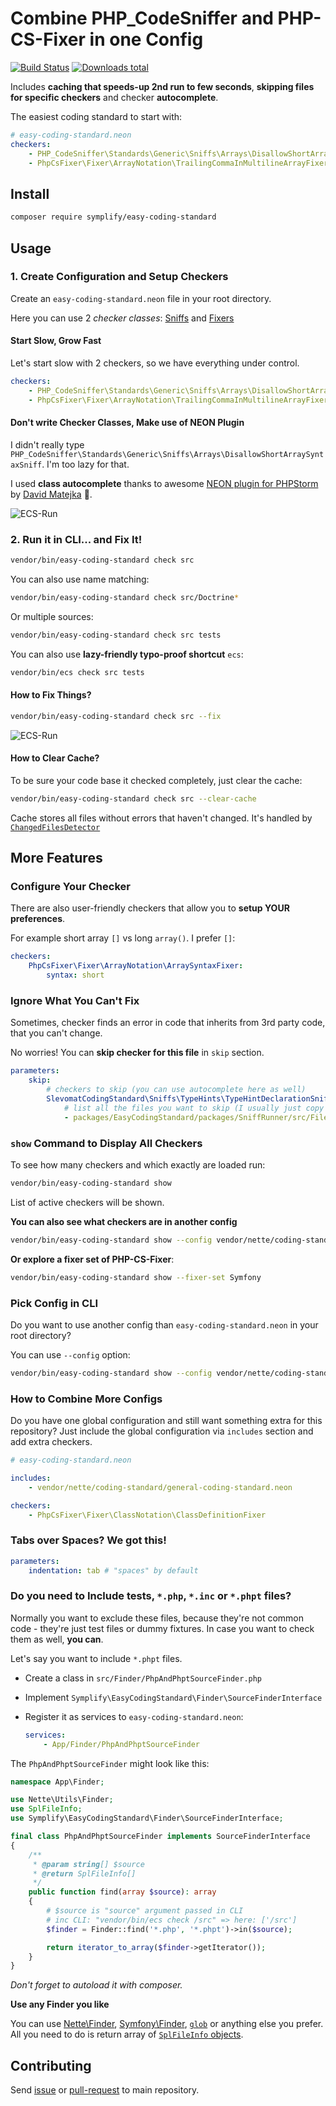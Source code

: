# Combine PHP_CodeSniffer and PHP-CS-Fixer in one Config

[![Build Status](https://img.shields.io/travis/Symplify/EasyCodingStandard/master.svg?style=flat-square)](https://travis-ci.org/Symplify/EasyCodingStandard)
[![Downloads total](https://img.shields.io/packagist/dt/symplify/easy-coding-standard.svg?style=flat-square)](https://packagist.org/packages/symplify/easy-coding-standard)

Includes **caching that speeds-up 2nd run to few seconds**, **skipping files for specific checkers** and checker **autocomplete**.


The easiest coding standard to start with:

```yaml
# easy-coding-standard.neon
checkers:
    - PHP_CodeSniffer\Standards\Generic\Sniffs\Arrays\DisallowShortArraySyntaxSniff
    - PhpCsFixer\Fixer\ArrayNotation\TrailingCommaInMultilineArrayFixer
```


## Install

```bash
composer require symplify/easy-coding-standard
```


## Usage

### 1. Create Configuration and Setup Checkers

Create an `easy-coding-standard.neon` file in your root directory.

Here you can use 2 *checker classes*: [Sniffs](https://github.com/squizlabs/PHP_CodeSniffer) and [Fixers](https://github.com/FriendsOfPHP/PHP-CS-Fixer)

#### Start Slow, Grow Fast

Let's start slow with 2 checkers, so we have everything under control.

```yaml
checkers:
    - PHP_CodeSniffer\Standards\Generic\Sniffs\Arrays\DisallowShortArraySyntaxSniff
    - PhpCsFixer\Fixer\ArrayNotation\TrailingCommaInMultilineArrayFixer
```

#### Don't write Checker Classes, Make use of NEON Plugin

I didn't really type `PHP_CodeSniffer\Standards\Generic\Sniffs\Arrays\DisallowShortArraySyntaxSniff`. I'm too lazy for that. 

I used **class autocomplete** thanks to awesome [NEON plugin for PHPStorm](https://plugins.jetbrains.com/plugin/7060-neon-support) by [David Matejka](https://github.com/matej21/) :clap:.


![ECS-Run](docs/neon-autocomplete.gif)


### 2. Run it in CLI... and Fix It!

```bash
vendor/bin/easy-coding-standard check src
```

You can also use name matching:

```bash
vendor/bin/easy-coding-standard check src/Doctrine*
```

Or multiple sources:

```bash
vendor/bin/easy-coding-standard check src tests
```

You can also use **lazy-friendly typo-proof shortcut** `ecs`:

```bash
vendor/bin/ecs check src tests
```

#### How to Fix Things?

```bash
vendor/bin/easy-coding-standard check src --fix
```

![ECS-Run](docs/run-and-fix.gif)


#### How to Clear Cache?

To be sure your code base it checked completely, just clear the cache:

```bash
vendor/bin/easy-coding-standard check src --clear-cache
```

Cache stores all files without errors that haven't changed. It's handled by [`ChangedFilesDetector`](/packages/ChangedFilesDetector/src/ChangedFilesDetector.php)


## More Features

### Configure Your Checker

There are also user-friendly checkers that allow you to **setup YOUR preferences**.

For example short array `[]` vs long `array()`. I prefer `[]`:

```yaml
checkers:
    PhpCsFixer\Fixer\ArrayNotation\ArraySyntaxFixer:
        syntax: short
```

### Ignore What You Can't Fix

Sometimes, checker finds an error in code that inherits from 3rd party code, that you can't change. 

No worries! You can **skip checker for this file** in `skip` section.

```yaml
parameters:
    skip:
        # checkers to skip (you can use autocomplete here as well)
        SlevomatCodingStandard\Sniffs\TypeHints\TypeHintDeclarationSniff:
            # list all the files you want to skip (I usually just copy this from error report)
            - packages/EasyCodingStandard/packages/SniffRunner/src/File/File.php
```
 
### `show` Command to Display All Checkers

To see how many checkers and which exactly are loaded run:

```bash
vendor/bin/easy-coding-standard show
```

List of active checkers will be shown.

**You can also see what checkers are in another config**

```bash
vendor/bin/easy-coding-standard show --config vendor/nette/coding-standard/coding-standard-php71.neon
```

**Or explore a fixer set of PHP-CS-Fixer**:

```bash
vendor/bin/easy-coding-standard show --fixer-set Symfony
```


### Pick Config in CLI

Do you want to use another config than `easy-coding-standard.neon` in your root directory? 

You can use `--config` option:

```bash
vendor/bin/easy-coding-standard show --config vendor/nette/coding-standard/general-coding-standard.neon
```  


### How to Combine More Configs

Do you have one global configuration and still want something extra for this repository? Just include the global configuration via `includes` section and add extra checkers.

```yaml
# easy-coding-standard.neon

includes:
    - vendor/nette/coding-standard/general-coding-standard.neon

checkers:
    - PhpCsFixer\Fixer\ClassNotation\ClassDefinitionFixer
```


### Tabs over Spaces? We got this!

```yaml
parameters:
    indentation: tab # "spaces" by default
```

### Do you need to Include tests, `*.php`, `*.inc` or `*.phpt` files?

Normally you want to exclude these files, because they're not common code - they're just test files or dummy fixtures. In case you want to check them as well, **you can**.

Let's say you want to include `*.phpt` files.

- Create a class in `src/Finder/PhpAndPhptSourceFinder.php`
- Implement `Symplify\EasyCodingStandard\Finder\SourceFinderInterface`
- Register it as services to `easy-coding-standard.neon`:

    ```yaml
    services:
        - App/Finder/PhpAndPhptSourceFinder
    ```

The `PhpAndPhptSourceFinder` might look like this:

```php
namespace App\Finder;

use Nette\Utils\Finder;
use SplFileInfo;
use Symplify\EasyCodingStandard\Finder\SourceFinderInterface;

final class PhpAndPhptSourceFinder implements SourceFinderInterface
{
    /**
     * @param string[] $source
     * @return SplFileInfo[]
     */
    public function find(array $source): array
    {
        # $source is "source" argument passed in CLI
        # inc CLI: "vendor/bin/ecs check /src" => here: ['/src']
        $finder = Finder::find('*.php', '*.phpt')->in($source);

        return iterator_to_array($finder->getIterator());
    }
}
```

*Don't forget to autoload it with composer.*

**Use any Finder you like**

You can use [Nette\Finder](https://doc.nette.org/en/finder), [Symfony\Finder](https://symfony.com/doc/current/components/finder.html), [`glob`](http://php.net/manual/en/function.glob.php) or anything else you prefer. All you need to do is return array of [`SplFileInfo` objects](http://php.net/manual/en/class.splfileinfo.php).


## Contributing

Send [issue](https://github.com/Symplify/Symplify/issues) or [pull-request](https://github.com/Symplify/Symplify/pulls) to main repository.
